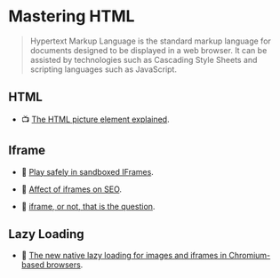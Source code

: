 # Mastering HTML

> Hypertext Markup Language is the standard markup language for documents designed to be displayed in a web browser. It can be assisted by technologies such as Cascading Style Sheets and scripting languages such as JavaScript.

## HTML

- 📺 [The HTML picture element explained](https://www.youtube.com/watch?v=Rik3gHT24AM).

## Iframe

- 📖 [Play safely in sandboxed IFrames](https://www.html5rocks.com/en/tutorials/security/sandboxed-iframes/).

- 📖 [Affect of iframes on SEO](https://www.boostability.com/the-affect-of-iframes-on-seo/).

- 📖 [iframe, or not, that is the question](https://krasimirtsonev.com/blog/article/iframe-or-not-that-is-the-question).

## Lazy Loading

- 📖 [The new native lazy loading for images and iframes in Chromium-based browsers](https://tsh.io/blog/new-native-lazy-loading-for-images-iframes-chromium-browsers/).
